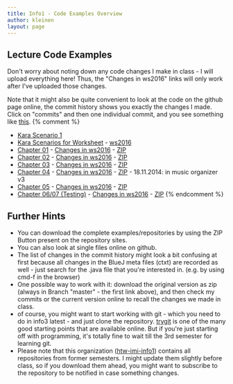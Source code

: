 ```yaml
---
title: Info1 - Code Examples Overview
author: kleinen
layout: page
---
```


## Lecture Code Examples

Don't worry about noting down any code changes I make in class - I will upload everything here!
Thus, the "Changes in ws2016" links will only work after I've uploaded those changes.

Note that it might also be quite convenient to look at the code on the github page online,
the commit history shows you exactly the changes I made. Click on "commits" and then one
individual commit, and you see something like [this](https://github.com/htw-imi-info1/kara/commits/ws2016).
{% comment %}
* [Kara Scenario 1](https://github.com/htw-imi-info1/kara-scenario1)
* [Kara Scenarios for Worksheet](https://github.com/htw-imi-info1/kara/tree/master) - [ws2016](https://github.com/htw-imi-info1/kara/tree/ws2016)
* [Chapter 01](https://github.com/htw-imi-info1/chapter01) - [Changes in ws2016](https://github.com/htw-imi-info1/chapter01/tree/ws2016) - [ZIP](https://github.com/htw-imi-info1/chapter01/archive/ws2016.zip)
* [Chapter 02](https://github.com/htw-imi-info1/chapter02) - [Changes in ws2016](https://github.com/htw-imi-info1/chapter02/tree/ws2016) - [ZIP](https://github.com/htw-imi-info1/chapter02/archive/ws2016.zip)
* [Chapter 03](https://github.com/htw-imi-info1/chapter03) - [Changes in ws2016](https://github.com/htw-imi-info1/chapter03/tree/ws2016) - [ZIP](https://github.com/htw-imi-info1/chapter03/archive/ws2016.zip)
* [Chapter 04](https://github.com/htw-imi-info1/chapter04) - [Changes in ws2016](https://github.com/htw-imi-info1/chapter04/tree/ws2016) - [ZIP](https://github.com/htw-imi-info1/chapter04/archive/ws2016.zip) - 18.11.2014: in music organizer v3
* [Chapter 05](https://github.com/htw-imi-info1/chapter05) - [Changes in ws2016](https://github.com/htw-imi-info1/chapter05/tree/ws2016) - [ZIP](https://github.com/htw-imi-info1/chapter05/archive/ws2016.zip)
* [Chapter 06/07 (Testing)](https://github.com/htw-imi-info1/chapter07_testing) - [Changes in ws2016](https://github.com/htw-imi-info1/chapter07_testing/tree/ws2016) - [ZIP](https://github.com/htw-imi-info1/chapter07_testing/archive/ws2016.zip)
{% endcomment %}
## Further Hints
* You can download the complete examples/repositories by using the ZIP Button present on the repository sites.
* You can also look at single files online on github.
* The list of changes in the commit history might look a bit confusing at first because all changes in the BlueJ meta files (ctxt) are recorded as well - just search for the .java file that you're interested in. (e.g. by using cmd-f in the browser)
* One possible way to work with it: download the original version as zip (always in Branch "master" - the first link above), and then check my commits or the current version online to recall the changes we made in class.
* of course, you might want to start working with git - which you need to do in info3 latest - and just clone the repository. [trygit](https://try.github.io/levels/1/challenges/1) is one of the many good starting points that are available online.
But if you're just starting off with programming, it's totally fine to wait till the 3rd semester for learning git.
* Please note that this organization ([htw-imi-info1](https://github.com/htw-imi-info1)) contains all repositories from former semesters. I might update them slightly before class, so if you download them ahead, you might want to subscribe to the repository to be notified in case something changes.
